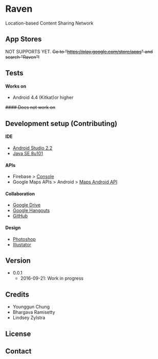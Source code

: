 # Raven

Location-based Content Sharing Network



## App Stores

NOT SUPPORTS YET. ~~Go to "https://play.google.com/store/apps" and search "Raven"!~~ 



## Tests

#### Works on
* Android 4.4 (Kitkat)or higher

~~#### Does not work on~~



## Development setup (Contributing)

#### IDE
* [Android Studio 2.2](https://developer.android.com/studio/index.html)
* [Java SE 8u101](http://www.oracle.com/technetwork/java/javase/downloads/index.html)
 
#### APIs
* Firebase > [Console](https://console.firebase.google.com)
* Google Maps APIs > Android > [Maps Android API](https://developers.google.com/maps/documentation/android-api)

#### Collaboration
* [Google Drive](https://drive.google.com)
* [Google Hangouts](https://hangouts.google.com)
* [GitHub](https://github.com/nameisyoung/Raven)

#### Design
* [Photoshop](https://www.adobe.com/products/photoshop.html)
* [Illustator](https://www.adobe.com/products/illustrator.html)



## Version

* 0.0.1
  * 2016-09-21: Work in progress



## Credits

* Younggun Chung
* Bhargava Ramisetty
* Lindsey Zylstra



## License



## Contact
